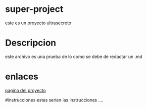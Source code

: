 # super-project
este es un proyecto ultrasecreto
# Descripcion
este archivo es una prueba de lo como se debe de redactar un .md
# enlaces
[pagina del proyecto](https://www.Capgemini.com/)

#instrucciones
estas serian las instrucciones ....